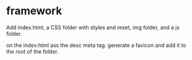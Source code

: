# framework

Add index.html, a CSS folder with styles and reset, img folder, and a js folder.

on the index.html ass the desc meta tag.
generate a favicon and add it to the root of the folder.
